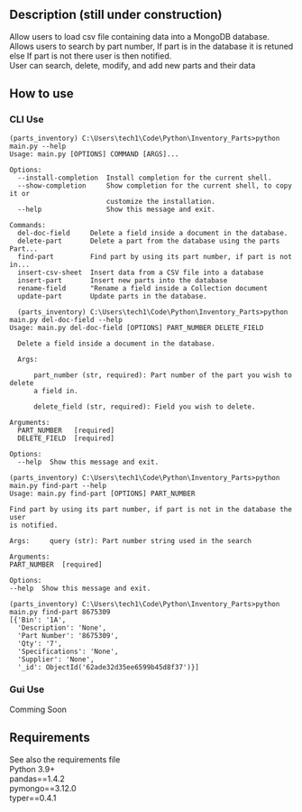 ## Description (still under construction)
Allow users to load csv file containing data into a MongoDB database.  
Allows users to search by part number, If part is in the database it is retuned else If part is not there user is then notified.  
User can search, delete, modify, and add new parts and their data  

## How to use
### CLI Use
```
(parts_inventory) C:\Users\tech1\Code\Python\Inventory_Parts>python main.py --help
Usage: main.py [OPTIONS] COMMAND [ARGS]...

Options:
  --install-completion  Install completion for the current shell.
  --show-completion     Show completion for the current shell, to copy it or
                        customize the installation.
  --help                Show this message and exit.

Commands:
  del-doc-field     Delete a field inside a document in the database.
  delete-part       Delete a part from the database using the parts Part...
  find-part         Find part by using its part number, if part is not in...
  insert-csv-sheet  Insert data from a CSV file into a database
  insert-part       Insert new parts into the database
  rename-field      "Rename a field inside a Collection document
  update-part       Update parts in the database.
```
```
  (parts_inventory) C:\Users\tech1\Code\Python\Inventory_Parts>python main.py del-doc-field --help
Usage: main.py del-doc-field [OPTIONS] PART_NUMBER DELETE_FIELD

  Delete a field inside a document in the database.

  Args:

      part_number (str, required): Part number of the part you wish to delete
      a field in.

      delete_field (str, required): Field you wish to delete.

Arguments:
  PART_NUMBER   [required]
  DELETE_FIELD  [required]

Options:
  --help  Show this message and exit.
  ```
  ```
  (parts_inventory) C:\Users\tech1\Code\Python\Inventory_Parts>python main.py find-part --help
Usage: main.py find-part [OPTIONS] PART_NUMBER

  Find part by using its part number, if part is not in the database the user
  is notified.

  Args:     query (str): Part number string used in the search

Arguments:
  PART_NUMBER  [required]

Options:
  --help  Show this message and exit.
```
```
(parts_inventory) C:\Users\tech1\Code\Python\Inventory_Parts>python main.py find-part 8675309
[{'Bin': '1A',
  'Description': 'None',
  'Part Number': '8675309',
  'Qty': '7',
  'Specifications': 'None',
  'Supplier': 'None',
  '_id': ObjectId('62ade32d35ee6599b45d8f37')}]
```
### Gui Use
Comming Soon

## Requirements
See also the requirements file  
Python 3.9+   
pandas==1.4.2  
pymongo==3.12.0  
typer==0.4.1  
 
